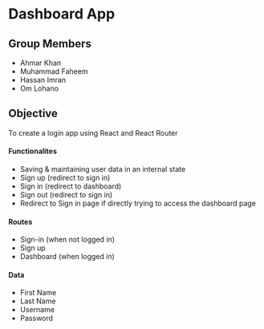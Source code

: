 # Dashboard App

## Group Members

- Ahmar Khan
- Muhammad Faheem 
- Hassan Imran
- Om Lohano

## Objective

To create a login app using React and React Router

#### Functionalites

- Saving & maintaining user data in an internal state
- Sign up (redirect to sign in)
- Sign in (redirect to dashboard)
- Sign out (redirect to sign in)
- Redirect to Sign in page if directly trying to access the dashboard page

#### Routes

- Sign-in (when not logged in)
- Sign up
- Dashboard (when logged in)

#### Data

- First Name
- Last Name
- Username
- Password
